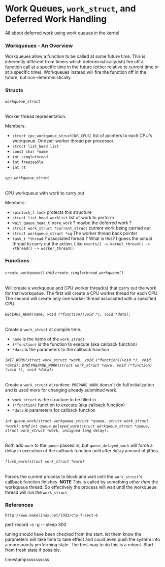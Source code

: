 # Work Queues, `work_struct`, and Deferred Work Handling

All about deferred work using work queues in the kernel

### Workqueues - An Overview

Workqueues allow a function to be called at some future time. This is inherently different from timers which deterministically(ish) fire off a function call at a specific time in the future (either relative to current time or at a specific time). Workqueues instead will fire the function off in the future, but non-deterministically.

### Structs

###### `workqueue_struct`

Worker thread representation.

Members:
- `struct cpu_workqueue_struct[NR_CPUS]` list of pointers to each CPU's workqueue. One per worker thread per processor.
- `struct list_head list`
- `const char *name`
- `int singlethread`
- `int freezeable`
- `int rt`

###### `cpu_workqueue_struct`

CPU workqueue with work to carry out

Members:
- `spinlock_t lock` protects this structure
- `struct list_head worklist` list of work to perform
- `wait_queue_head_t more_work` ? maybe the deferred work ?
- `struct work_struct *current_struct` current work being carried out
- `struct workqueue_struct *wq` The worker thread back pointer
- `task_t *thread` ? associated thread ? What is this? I guess the actual thread to carry out the action. Like `events/2 -> kernel_thread() -> kthread() -> worker_thread()`

### Functions

###### `create_workqueue()` and `create_singlethread_workqueue()`

Will create a workqueue and CPU worker thread(s) that carry out the work for that workqueue. The first will create a CPU worker thread for each CPU. The second will create only one worker thread associated with a specified CPU.

###### `DECLARE_WORK(name, void (*function)(void *), void *data);`

Create a `work_struct` at compile time.
- `name` is the name of the `work_struct`
- `(*function)` is the function to execute (aka callback function)
- `*data` is the parameters to the callback function

###### `INIT_WORK(struct work_struct *work, void (*function)(void *), void *data);` and `PREPARE_WORK(struct work_struct *work, void (*function)(void *), void *data);`

Create a `work_struct` at runtime. `PREPARE_WORK` doesn't do full initialization and is used more for changing already submitted work.
- `work_struct` is the structure to be filled in
- `(*function)` function to execute (aka callback function)
- `*data` is parameters for callback function

###### `int queue_work(struct workqueue_struct *queue, struct work_struct *work);` and `int queue_delayed_work(struct workqueue_struct *queue, struct work_struct *work, unsigned long delay);`

Both add `work` to the `queue` passed in, but `queue_delayed_work` will force a delay in execution of the callback function until after `delay` amount of jiffies.

###### `flush_work(struct work_struct *work)`

Forces the current process to block and wait until the `work_struct`'s callback function finishes. __NOTE__ This is called by something _other than_ the workqueue thread. So effectively the process will wait until the workqueue thread will run the `work_struct`

### References

`http://www.makelinux.net/ldd3/chp-7-sect-6`




perf record -a -g -- sleep 300








tuning should have been checked from the start.
let them know the parameters will take time to take effect and could even push the system into a more poorly performing state. The best way to do this is a reboot. Start from fresh state if possible.

timestampssssssssss
